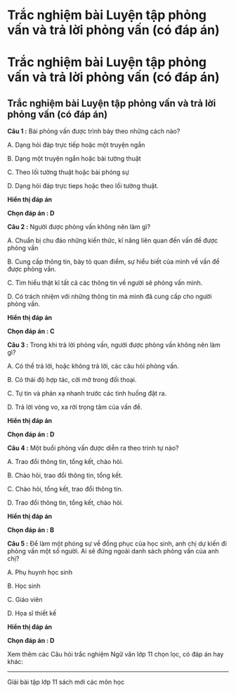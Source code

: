 # Trắc nghiệm bài Luyện tập phỏng vấn và trả lời phỏng vấn (có đáp án)

# Trắc nghiệm bài Luyện tập phỏng vấn và trả lời phỏng vấn (có đáp án)

## Trắc nghiệm bài Luyện tập phỏng vấn và trả lời phỏng vấn (có đáp án)

**Câu 1 :** Bài phỏng vấn được trình bày theo những cách nào? 

A. Dạng hỏi đáp trực tiếp hoặc một truyện ngắn 

B. Dạng một truyện ngắn hoặc bài tường thuật 

C. Theo lối tường thuật hoặc bài phóng sự 

D. Dạng hỏi đáp trực tieps hoặc theo lối tường thuật. 

**Hiển thị đáp án**

**Chọn đáp án : D**

**Câu 2 :** Người được phỏng vấn không nên làm gì? 

A. Chuẩn bị chu đáo những kiến thức, kĩ năng liên quan đến vấn đề được phỏng vấn 

B. Cung cấp thông tin, bày tỏ quan điểm, sự hiểu biết của mình về vấn đề được phỏng vấn. 

C. Tìm hiểu thật kĩ tất cả các thông tin về người sẽ phỏng vấn mình. 

D. Có trách nhiệm với những thông tin mà mình đã cung cấp cho người phỏng vấn. 

**Hiển thị đáp án**

**Chọn đáp án : C**

**Câu 3 :** Trong khi trả lời phỏng vấn, người được phỏng vấn không nên làm gì? 

A. Có thể trả lời, hoặc không trả lời, các câu hỏi phỏng vấn. 

B. Có thái độ hợp tác, cởi mở trong đối thoại. 

C. Tự tin và phản xạ nhanh trước các tình huống đặt ra. 

D. Trả lời vòng vo, xa rời trọng tâm của vấn đề. 

**Hiển thị đáp án**

**Chọn đáp án : D**

**Câu 4 :** Một buổi phỏng vấn được diễn ra theo trình tự nào? 

A. Trao đổi thông tin, tổng kết, chào hỏi. 

B. Chào hỏi, trao đổi thông tin, tổng kết. 

C. Chào hỏi, tổng kết, trao đổi thông tin. 

D. Trao đổi thông tin, tổng kết, chào hỏi. 

**Hiển thị đáp án**

**Chọn đáp án : B**

**Câu 5 :** Để làm một phóng sự về đồng phục của học sinh, anh chị dự kiến đi phỏng vấn một số người. Ai sẽ đứng ngoài danh sách phỏng vấn của anh chị? 

A. Phụ huynh học sinh

B. Học sinh 

C. Giáo viên 

D. Họa sĩ thiết kế 

**Hiển thị đáp án**

**Chọn đáp án : D**

Xem thêm các Câu hỏi trắc nghiệm Ngữ văn lớp 11 chọn lọc, có đáp án hay khác:

* * *

Giải bài tập lớp 11 sách mới các môn học
